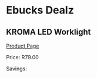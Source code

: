 
# Ebucks Dealz
## KROMA LED Worklight
[Product Page](https://www.ebucks.com/web/shop/productSelected.do?prodId=1082148844&catId=370101825)

Price: R79.00

Savings: 


	